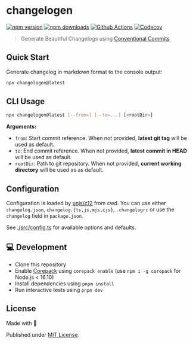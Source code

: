 # changelogen

[![npm version][npm-version-src]][npm-version-href]
[![npm downloads][npm-downloads-src]][npm-downloads-href]
[![Github Actions][github-actions-src]][github-actions-href]
[![Codecov][codecov-src]][codecov-href]

> Generate Beautiful Changelogs using [Conventional Commits](https://www.conventionalcommits.org/en/v1.0.0/)

## Quick Start

Generate changelog in markdown format to the console output:

```sh
npx changelogen@latest
```


## CLI Usage

```sh
npx changelogen@latest [--from=] [--to=...] [<rootDir>]
```

**Arguments:**

- `from`: Start commit reference. When not provided, **latest git tag** will be used as default.
- `to`: End commit reference. When not provided, **latest commit in HEAD** will be used as default.
- `rootDir`: Path to git repository. When not provided, **current working directory** will be used as as default.




## Configuration

Configuration is loaded by [unjs/c12](https://github.com/unjs/c12) from cwd. You can use either `changelog.json`, `changelog.{ts,js,mjs,cjs}`, `.changelogrc` or use the `changelog` field in `package.json`.

See [./src/config.ts](./src/config.ts) for available options and defaults.


## 💻 Development

- Clone this repository
- Enable [Corepack](https://github.com/nodejs/corepack) using `corepack enable` (use `npm i -g corepack` for Node.js < 16.10)
- Install dependencies using `pnpm install`
- Run interactive tests using `pnpm dev`

## License

Made with 💛

Published under [MIT License](./LICENSE).

<!-- Badges -->
[npm-version-src]: https://img.shields.io/npm/v/changelogen?style=flat-square
[npm-version-href]: https://npmjs.com/package/changelogen

[npm-downloads-src]: https://img.shields.io/npm/dm/changelogen?style=flat-square
[npm-downloads-href]: https://npmjs.com/package/changelogen

[github-actions-src]: https://img.shields.io/github/workflow/status/unjs/changelogen/ci/main?style=flat-square
[github-actions-href]: https://github.com/unjs/changelogen/actions?query=workflow%3Aci

[codecov-src]: https://img.shields.io/codecov/c/gh/unjs/changelogen/main?style=flat-square
[codecov-href]: https://codecov.io/gh/unjs/changelogen
